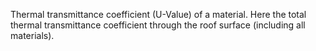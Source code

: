 Thermal transmittance coefficient (U-Value) of a material.
Here the total thermal transmittance coefficient through the roof surface (including all materials).